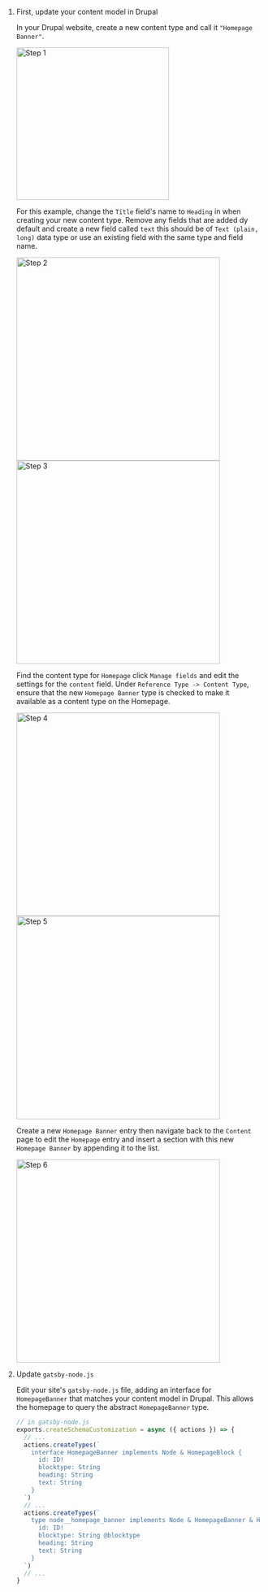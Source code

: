 1. First, update your content model in Drupal

   In your Drupal website, create a new content type and call it `"Homepage Banner"`.

   <img src="./docs/images/step-1.png" alt="Step 1" width="300" />

   For this example, change the `Title` field's name to `Heading` in when creating your new content type. Remove any fields that are added dy default and create a new field called `text` this should be of `Text (plain, long)` data type or use an existing field with the same type and field name.

   <img src="./docs/images/step-2.png" alt="Step 2" width="400" />

   <img src="./docs/images/step-3.png" alt="Step 3" width="400" />

   Find the content type for `Homepage` click `Manage fields` and edit the settings for the `content` field. Under `Reference Type -> Content Type`, ensure that the new `Homepage Banner` type is checked to make it available as a content type on the Homepage.

   <img src="./docs/images/step-4.png" alt="Step 4" width="400"/>

   <img src="./docs/images/step-5.png" alt="Step 5" width="400"/>

   Create a new `Homepage Banner` entry then navigate back to the `Content` page to edit the `Homepage` entry and insert a section with this new `Homepage Banner` by appending it to the list.

   <img src="./docs/images/step-6.png" alt="Step 6" width="400"/>

1. Update `gatsby-node.js`

   Edit your site's `gatsby-node.js` file, adding an interface for `HomepageBanner` that matches your content model in Drupal.
   This allows the homepage to query the abstract `HomepageBanner` type.

   ```js
   // in gatsby-node.js
   exports.createSchemaCustomization = async ({ actions }) => {
     // ...
     actions.createTypes(`
       interface HomepageBanner implements Node & HomepageBlock {
         id: ID!
         blocktype: String
         heading: String
         text: String
       }
     `)
     // ...
     actions.createTypes(`
       type node__homepage_banner implements Node & HomepageBanner & HomepageBlock @dontInfer {
         id: ID!
         blocktype: String @blocktype
         heading: String
         text: String
       }
     `)
     // ...
   }
   ```
